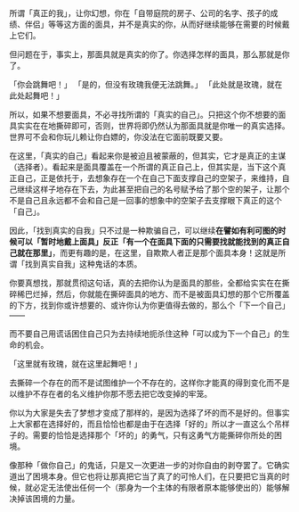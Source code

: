所谓「真正的我」，让你幻想，你在「自带庭院的房子、公司的名字、孩子的成绩、伴侣」等等这方面的面具，并不是真实的你，从而好继续能够在需要的时候戴上它们。

但问题在于，事实上，那面具就是真实的你了。你选择怎样的面具，那么那就是你了。

「你会跳舞吧！」
「是的，但没有玫瑰我便无法跳舞。」
「此处就是玫瑰，就在此处起舞吧！」

所以，如果不想要面具，不必寻找所谓的「真实的自己」。只把这个你不想要的面具实实在在地撕碎即可，否则，世界将即仍然认为那面具就是你唯一的真实选择。世界可不会和你玩儿赖让你白嫖的，你没法在它面前既要又要。

在这里，「真实的自己」看起来你是被迫且被蒙蔽的，但其实，它才是真正的主谋（选择者）。看起来是面具覆盖在一个所谓的真正自己上，但其实是，当下这个真正自己，正是依托于，去想象存在一个在自己下面支撑自己的空架子，来维持，自己继续这样子地存在下去，为此甚至把自己的名号赋予给了那个空的架子，让那个不是自己且永远都不会和自己是一回事的想象中的空架子去支撑眼下真正的这个「自己」。

因此，「找到真实的自我」只不过是一种欺骗自己，可以继续**在譬如有利可图的时候可以「暂时地戴上面具」反正「有一个在面具下面的只需要找就能找到的真正自己就在那里」**，而更有趣的是，在这里，自欺欺人者正是那个面具本身！这就是所谓「找到真实自我」这种鬼话的本质。

你要真想找，那就贯彻这句话，真的去把你认为是面具的那些，全都给实实在在撕碎稀巴烂掉，然后，你就能在撕碎面具的地方、而不是被面具幻想的那个它所覆盖的下方，找到你或许想要的、或许你认为你更值得去做的，那么个「下一个自己」 —— 

而不要自己用谎话困住自己只为去持续地扼杀住这种「可以成为下一个自己」的生命的机会。

「这里就有玫瑰，就在这里起舞吧！」

去撕碎一个存在的而不是试图维护一个不存在的，这样你才能真的得到变化而不是以维护不存在者的名义维护你那不愿去把它改变掉的牢笼。

你以为大家是失去了梦想才变成了那样的，是因为选择了坏的而不是好的。但事实上大家都在选择好的，而且恰恰也都是由于在选择「好的」所以才一直这么个吊样子的。需要的恰恰是选择那个「坏的」的勇气，只有这勇气方能撕碎你所处的困境。

像那种「做你自己」的鬼话，只是又一次更进一步的对你自由的剥夺罢了。它确实道出了困境本身。但它也将让那真把它当了真了的可怜人们，在只要把它当真的时候，就必定无法使出任何一个（那身为一个主体的有限者原本能够使出的）能够解决掉该困境的力量。
